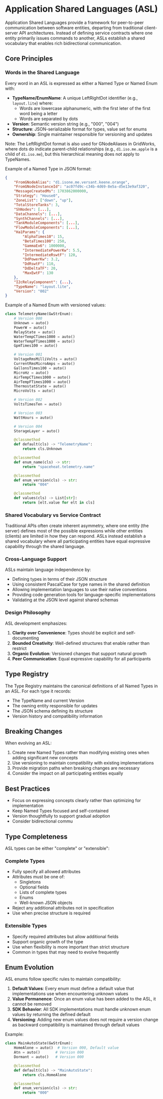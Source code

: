 # Application Shared Languages (ASL)

Application Shared Languages provide a framework for peer-to-peer communication between software entities, departing from traditional client-server API architectures. Instead of defining service contracts where one entity primarily issues commands to another, ASLs establish a shared vocabulary that enables rich bidirectional communication.

## Core Principles

### Words in the Shared Language

Every word in an ASL is expressed as either a Named Type or Named Enum with:
- **TypeName/EnumName**: A unique LeftRightDot identifier (e.g., `layout.lite`) where:
  - Words are lowercase alphanumeric, with the first leter of the first word being a letter
  - Words are separated by dots
- **Version**: Semantic version string (e.g., "000", "004")
- **Structure**: JSON-serializable format for types, value set for enums
- **Ownership**: Single maintainer responsible for versioning and updates

Note: The LeftRightDot format is also used for GNodeAliases in GridWorks, where dots do indicate parent-child relationships (e.g., `d1.iso.me.apple` is a child of `d1.iso.me`), but this hierarchical meaning does not apply to TypeNames.

Example of a Named Type in JSON format:
```json
{
    "FromGNodeAlias": "d1.isone.me.versant.keene.orange",
    "FromGNodeInstanceId": "ac07fd9c-c34b-4d69-8e5a-d5e13e9af320",
    "MessageCreatedMs": 1703862000000,
    "Strategy": "House0",
    "ZoneList": ["down", "up"],
    "TotalStoreTanks": 3,
    "ShNodes": [...],
    "DataChannels": [...],
    "SynthChannels": [...],
    "TankModuleComponents": [...],
    "FlowModuleComponents": [...],
    "Ha1Params": {
        "AlphaTimes10": 15,
        "BetaTimes100": 250,
        "GammaEx6": 1000000,
        "IntermediatePowerKw": 5.5,
        "IntermediateRswtF": 120,
        "DdPowerKw": 3.2,
        "DdRswtF": 110,
        "DdDeltaTF": 20,
        "MaxEwtF": 130
    },
    "I2cRelayComponent": {...},
    "TypeName": "layout.lite",
    "Version": "002"
}
```

Example of a Named Enum with versioned values:

```python
class TelemetryName(GwStrEnum):
    # Version 000
    Unknown = auto()
    PowerW = auto()
    RelayState = auto()
    WaterTempCTimes1000 = auto()
    WaterTempFTimes1000 = auto()
    GpmTimes100 = auto()

    # Version 001
    VoltageRmsMilliVolts = auto()
    CurrentRmsMicroAmps = auto()
    GallonsTimes100 = auto()
    MicroHz = auto()
    AirTempCTimes1000 = auto()
    AirTempFTimes1000 = auto()
    ThermostatState = auto()
    MicroVolts = auto()

    # Version 002
    VoltsTimesTen = auto()

    # Version 003
    WattHours = auto()

    # Version 004
    StorageLayer = auto()

    @classmethod
    def default(cls) -> "TelemetryName":
        return cls.Unknown

    @classmethod
    def enum_name(cls) -> str:
        return "spaceheat.telemetry.name"

    @classmethod
    def enum_version(cls) -> str:
        return "004"

    @classmethod
    def values(cls) -> List[str]:
        return [elt.value for elt in cls]
```

### Shared Vocabulary vs Service Contract

Traditional APIs often create inherent asymmetry, where one entity (the server) defines most of the possible expressions while other entities (clients) are limited in how they can respond. ASLs instead establish a shared vocabulary where all participating entities have equal expressive capability through the shared language.

### Cross-Language Support

ASLs maintain language independence by:
- Defining types in terms of their JSON structure
- Using consistent PascalCase for type names in the shared definition
- Allowing implementation languages to use their native conventions
- Providing code generation tools for language-specific implementations
- Validating at the JSON level against shared schemas

### Design Philosophy

ASL development emphasizes:
1. **Clarity over Convenience**: Types should be explicit and self-documenting
2. **Bounded Creativity**: Well-defined structures that enable rather than restrict
3. **Organic Evolution**: Versioned changes that support natural growth
4. **Peer Communication**: Equal expressive capability for all participants

## Type Registry

The Type Registry maintains the canonical definitions of all Named Types in an ASL. For each type it records:
- The TypeName and current Version
- The owning entity responsible for updates
- The JSON schema defining its structure
- Version history and compatibility information

## Breaking Changes

When evolving an ASL:
1. Create new Named Types rather than modifying existing ones when adding significant new concepts
2. Use versioning to maintain compatibility with existing implementations
3. Provide migration paths when breaking changes are necessary
4. Consider the impact on all participating entities equally

## Best Practices

- Focus on expressing concepts clearly rather than optimizing for implementation
- Keep Named Types focused and self-contained
- Version thoughtfully to support gradual adoption
- Consider bidirectional commu

## Type Completeness

ASL types can be either "complete" or "extensible":


### Complete Types
- Fully specify all allowed attributes
- Attributes must be one of:
  - Singletons
  - Optional fields
  - Lists of complete types
  - Enums
  - Well-known JSON objects
- Reject any additional attributes not in specification
- Use when precise structure is required

### Extensible Types
- Specify required attributes but allow additional fields
- Support organic growth of the type
- Use when flexibility is more important than strict structure
- Common in types that may need to evolve frequently


## Enum Evolution

ASL enums follow specific rules to maintain compatibility:

1. **Default Values**: Every enum must define a default value that implementations use when encountering unknown values
2. **Value Permanence**: Once an enum value has been added to the ASL, it cannot be removed
3. **SDK Behavior**: All SDK implementations must handle unknown enum values by returning the defined default
4. **Versioning**: Adding new enum values does not require a version change as backward compatibility is maintained through default values

Example:
```python
class MainAutoState(GwStrEnum):
    HomeAlone = auto()  # Version 000, Default value
    Atn = auto()       # Version 000
    Dormant = auto()   # Version 000

    @classmethod
    def default(cls) -> "MainAutoState":
        return cls.HomeAlone

    @classmethod
    def enum_version(cls) -> str:
        return "000"
